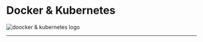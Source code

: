 # Docker & Kubernetes

![doocker & kubernetes logo](https://www.clipartmax.com/png/middle/146-1469937_background-kubernetes-logo.png)

---


